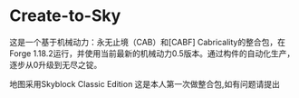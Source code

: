 # Create-to-Sky 
这是一个基于机械动力：永无止境（CAB）和[CABF] Cabricality的整合包，在Forge 1.18.2运行，并使用当前最新的机械动力0.5版本。通过构件的自动化生产，逐步从0升级到无尽之锭。

地图采用Skyblock Classic Edition
这是本人第一次做整合包,如有问题请提出

